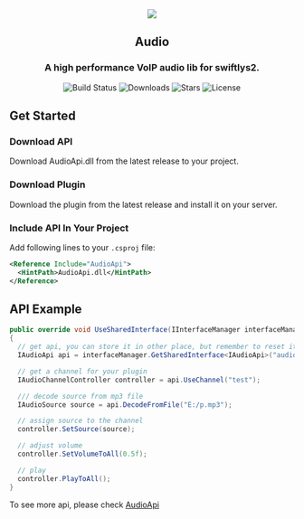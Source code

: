 <div align="center">
  <img src="https://pan.samyyc.dev/s/VYmMXE" />
  <h2><strong>Audio</strong></h2>
  <h3>A high performance VoIP audio lib for swiftlys2.</h3>
</div>

<p align="center">
  <img src="https://img.shields.io/badge/build-passing-brightgreen" alt="Build Status">
  <img src="https://img.shields.io/github/downloads/SwiftlyS2-Plugins/Audio/total" alt="Downloads">
  <img src="https://img.shields.io/github/stars/SwiftlyS2-Plugins/Audio?style=flat&logo=github" alt="Stars">
  <img src="https://img.shields.io/github/license/SwiftlyS2-Plugins/Audio" alt="License">
</p>

## Get Started

### Download API

Download AudioApi.dll from the latest release to your project.

### Download Plugin

Download the plugin from the latest release and install it on your server.

### Include API In Your Project

Add following lines to your `.csproj` file:

```xml
<Reference Include="AudioApi">
  <HintPath>AudioApi.dll</HintPath>
</Reference>
```


## API Example

```csharp
public override void UseSharedInterface(IInterfaceManager interfaceManager)
{
  // get api, you can store it in other place, but remember to reset it every time this method is called
  IAudioApi api = interfaceManager.GetSharedInterface<IAudioApi>("audio");

  // get a channel for your plugin
  IAudioChannelController controller = api.UseChannel("test");

  /// decode source from mp3 file
  IAudioSource source = api.DecodeFromFile("E:/p.mp3");

  // assign source to the channel
  controller.SetSource(source);

  // adjust volume
  controller.SetVolumeToAll(0.5f);

  // play
  controller.PlayToAll();
}
```

To see more api, please check [AudioApi](https://github.com/SwiftlyS2-Plugins/Audio/tree/main/AudioApi)
